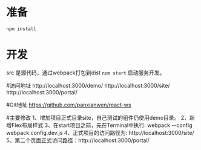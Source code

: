 # 准备
`npm install`

# 开发
src 是源代码，通过webpack打包到dist
`npm start` 启动服务开发。

#访问地址
http://localhost:3000/demo/
http://localhost:3000/site/
http://localhost:3000/portal/

#Git地址
https://github.com/panxianwen/react-ws

#主要修改
1、增加项目正式目录site，自己测试的组件仍使用demo目录。
2、新增Flex布局样式
3、在start项目之前，先在Terminal中执行: webpack --config webpack.config.dev.js
4、正式项目的访问路径为: http://localhost:3000/site/
5、第二个页面正式访问路径：http://localhost:3000/portal/

